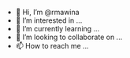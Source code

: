 - 👋 Hi, I’m @rmawina
- 👀 I’m interested in ...
- 🌱 I’m currently learning ...
- 💞️ I’m looking to collaborate on ...
- 📫 How to reach me ...

<!---
rmawina/rmawina is a ✨ special ✨ repository because its `README.md` (this file) appears on your GitHub profile.
You can click the Preview link to take a look at your changes.
--->
